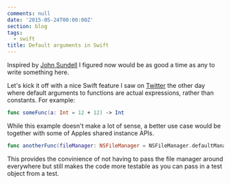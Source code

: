 ```yaml
---
comments: null
date: '2015-05-24T00:00:00Z'
section: blog
tags:
  - swift
title: Default arguments in Swift
---
```


Inspired by [John Sundell](http://johnsundell.github.io) I figured now would be as good a time as any to write something here.

Let's kick it off with a nice Swift feature I saw on [Twitter](https://twitter.com/dwineman/status/601853359839006721) the other day where default arguments to functions are actual expressions, rather than constants.
For example:

```swift
func someFunc(a: Int = 12 + 12) -> Int
```

While this example doesn't make a lot of sense, a better use case would be together with some of Apples shared instance APIs.

```swift
func anotherFunc(fileManager: NSFileManager = NSFileManager.defaultManager())
```

This provides the convinience of not having to pass the file manager around everywhere but still makes the code more testable as you can pass in a test object from a test.
